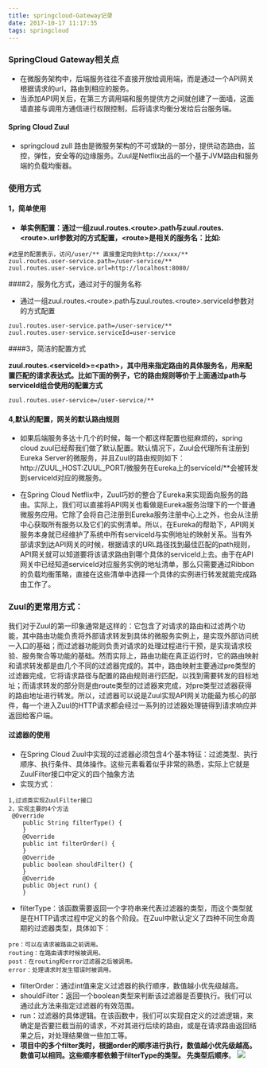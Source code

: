 ```yaml
---
title: springcloud-Gateway记录
date: 2017-10-17 11:17:35
tags: springcloud
---
```

### SpringCloud Gateway相关点

- 在微服务架构中，后端服务往往不直接开放给调用端，而是通过一个API网关根据请求的url，路由到相应的服务。
- 当添加API网关后，在第三方调用端和服务提供方之间就创建了一面墙，这面墙直接与调用方通信进行权限控制，后将请求均衡分发给后台服务端。

#### Spring Cloud Zuul
- springcloud zull 路由是微服务架构的不可或缺的一部分，提供动态路由，监控，弹性，安全等的边缘服务。Zuul是Netflix出品的一个基于JVM路由和服务端的负载均衡器。

### 使用方式
#### 1，简单使用
- **单实例配置：通过一组zuul.routes.\<route>.path与zuul.routes.\<route>.url参数对的方式配置，\<route>是相关的服务名：比如:**

 ```
#这里的配置表示，访问/user/** 直接重定向到http://xxxx/**
zuul.routes.user-service.path=/user-service/**
zuul.routes.user-service.url=http://localhost:8080/
 ```
 
 <!-- more -->

####2，服务化方式，通过对于的服务名称
- 通过一组zuul.routes.\<route>.path与zuul.routes.\<route>.serviceId参数对的方式配置

```
zuul.routes.user-service.path=/user-service/**
zuul.routes.user-service.serviceId=user-service
```
####3，简洁的配置方式
 
**zuul.routes.\<serviceId>=\<path>，其中<serviceId>用来指定路由的具体服务名，<path>用来配置匹配的请求表达式。比如下面的例子，它的路由规则等价于上面通过path与serviceId组合使用的配置方式**

```
zuul.routes.user-service=/user-service/**

```

#### 4,默认的配置，网关的默认路由规则

- 如果后端服务多达十几个的时候，每一个都这样配置也挺麻烦的，spring cloud zuul已经帮我们做了默认配置。默认情况下，Zuul会代理所有注册到Eureka Server的微服务，并且Zuul的路由规则如下：http://ZUUL_HOST:ZUUL_PORT/微服务在Eureka上的serviceId/**会被转发到serviceId对应的微服务。

- 在Spring Cloud Netflix中，Zuul巧妙的整合了Eureka来实现面向服务的路由。实际上，我们可以直接将API网关也看做是Eureka服务治理下的一个普通微服务应用。它除了会将自己注册到Eureka服务注册中心上之外，也会从注册中心获取所有服务以及它们的实例清单。所以，在Eureka的帮助下，API网关服务本身就已经维护了系统中所有serviceId与实例地址的映射关系。当有外部请求到达API网关的时候，根据请求的URL路径找到最佳匹配的path规则，API网关就可以知道要将该请求路由到哪个具体的serviceId上去。由于在API网关中已经知道serviceId对应服务实例的地址清单，那么只需要通过Ribbon的负载均衡策略，直接在这些清单中选择一个具体的实例进行转发就能完成路由工作了。

### Zuul的更常用方式：
我们对于Zuul的第一印象通常是这样的：它包含了对请求的路由和过滤两个功能，其中路由功能负责将外部请求转发到具体的微服务实例上，是实现外部访问统一入口的基础；而过滤器功能则负责对请求的处理过程进行干预，是实现请求校验、服务聚合等功能的基础。然而实际上，路由功能在真正运行时，它的路由映射和请求转发都是由几个不同的过滤器完成的。其中，路由映射主要通过pre类型的过滤器完成，它将请求路径与配置的路由规则进行匹配，以找到需要转发的目标地址；而请求转发的部分则是由route类型的过滤器来完成，对pre类型过滤器获得的路由地址进行转发。所以，过滤器可以说是Zuul实现API网关功能最为核心的部件，每一个进入Zuul的HTTP请求都会经过一系列的过滤器处理链得到请求响应并返回给客户端。

#### 过滤器的使用
- 在Spring Cloud Zuul中实现的过滤器必须包含4个基本特征：过滤类型、执行顺序、执行条件、具体操作。这些元素看着似乎非常的熟悉，实际上它就是ZuulFilter接口中定义的四个抽象方法
- 实现方式：

```
1,过滤类实现ZuulFilter接口
2，实现主要的4个方法
 @Override
    public String filterType() {
    }
    @Override
    public int filterOrder() {
    }
    @Override
    public boolean shouldFilter() {
    }
    @Override
    public Object run() {
    }
```
- filterType：该函数需要返回一个字符串来代表过滤器的类型，而这个类型就是在HTTP请求过程中定义的各个阶段。在Zuul中默认定义了四种不同生命周期的过滤器类型，具体如下：

```
pre：可以在请求被路由之前调用。
routing：在路由请求时候被调用。
post：在routing和error过滤器之后被调用。
error：处理请求时发生错误时被调用。
```
- filterOrder：通过int值来定义过滤器的执行顺序，数值越小优先级越高。
- shouldFilter：返回一个boolean类型来判断该过滤器是否要执行。我们可以通过此方法来指定过滤器的有效范围。
- run：过滤器的具体逻辑。在该函数中，我们可以实现自定义的过滤逻辑，来确定是否要拦截当前的请求，不对其进行后续的路由，或是在请求路由返回结果之后，对处理结果做一些加工等。
- **项目中的多个filter类时，根据order的顺序进行执行，数值越小优先级越高。数值可以相同。这些顺序都依赖于filterType的类型。 先类型后顺序**。
![](https://camo.githubusercontent.com/4eb7754152028cdebd5c09d1c6f5acc7683f0094/687474703a2f2f6e6574666c69782e6769746875622e696f2f7a75756c2f696d616765732f7a75756c2d726571756573742d6c6966656379636c652e706e67)



